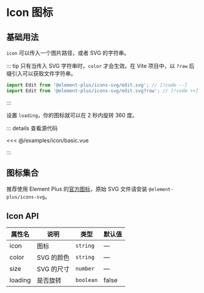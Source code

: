 <script setup>
import { defineClientComponent } from 'vitepress';

const Basic = defineClientComponent(() => import('../../examples/icon/basic.vue'));
</script>

# Icon 图标

## 基础用法

`icon` 可以传入一个图片路径，或者 SVG 的字符串。

::: tip
只有当传入 SVG 字符串时，`color` 才会生效。在 Vite 项目中，以 `?raw` 后缀引入可以获取文件字符串。

```ts
import Edit from '@element-plus/icons-svg/edit.svg'; // [!code --]
import Edit from '@element-plus/icons-svg/edit.svg?raw'; // [!code ++]
```

:::

设置 `loading`，你的图标就可以在 2 秒内旋转 360 度。

<Basic />

::: details 查看源代码

<<< @/examples/icon/basic.vue

:::

## 图标集合

推荐使用 Element Plus 的[官方图标](https://element-plus.org/zh-CN/component/icon.html#icon-collection)，原始 SVG 文件请安装 `@element-plus/icons-svg`。

## Icon API

| 属性名     | 说明      | 类型        | 默认值   |
|---------|---------|-----------|-------|
| icon    | 图标      | `string`  | —     |
| color   | SVG 的颜色 | `string`  | —     |
| size    | SVG 的尺寸 | `number`  | —     |
| loading | 是否旋转    | `boolean` | false |
